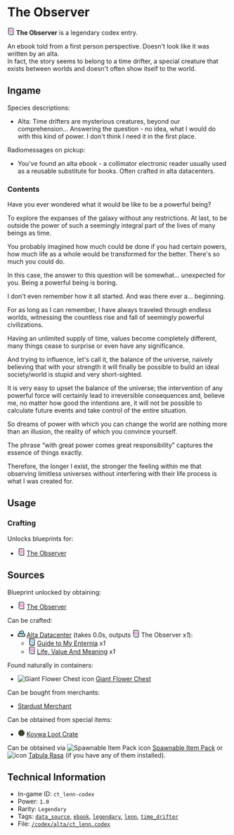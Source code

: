 # The Observer

<img src="https://raw.githubusercontent.com/Ceterai/Enternia/main/codex/alta/ebook/stardust.png" alt="The Observer icon" loading="lazy" width="auto" height="16px"/> **The Observer** is a legendary codex entry.

An ebook told from a first person perspective. Doesn't look like it was written by an alta.  
In fact, the story seems to belong to a time drifter, a special creature that exists between worlds and doesn't often show itself to the world.

## Ingame

Species descriptions:

- Alta: Time drifters are mysterious creatures, beyond our comprehension... Answering the question - no idea, what I would do with this kind of power. I don't think I need it in the first place.

Radiomessages on pickup:

- You've found an alta ebook - a collimator electronic reader usually used as a reusable substitute for books. Often crafted in alta datacenters.

### Contents

Have you ever wondered what it would be like to be a powerful being?

To explore the expanses of the galaxy without any restrictions. At last, to be outside the power of such a seemingly integral part of the lives of many beings as time.

You probably imagined how much could be done if you had certain powers, how much life as a whole would be transformed for the better. There's so much you could do.

In this case, the answer to this question will be somewhat... unexpected for you. Being a powerful being is boring.

I don't even remember how it all started. And was there ever a... beginning.

For as long as I can remember, I have always traveled through endless worlds, witnessing the countless rise and fall of seemingly powerful civilizations.

Having an unlimited supply of time, values become completely different, many things cease to surprise or even have any significance.

And trying to influence, let's call it, the balance of the universe, naively believing that with your strength it will finally be possible to build an ideal society/world is stupid and very short-sighted.

It is very easy to upset the balance of the universe; the intervention of any powerful force will certainly lead to irreversible consequences and, believe me, no matter how good the intentions are, it will not be possible to calculate future events and take control of the entire situation.

So dreams of power with which you can change the world are nothing more than an illusion, the reality of which you convince yourself.

The phrase “with great power comes great responsibility” captures the essence of things exactly.

Therefore, the longer I exist, the stronger the feeling within me that observing limitless universes without interfering with their life process is what I was created for.

## Usage

### Crafting

Unlocks blueprints for:

- <img src="https://raw.githubusercontent.com/Ceterai/Enternia/main/codex/alta/ebook/stardust.png" alt="The Observer icon" loading="lazy" width="auto" height="16px"/> [The Observer](https://ceterai.github.io/MyEnternia/Wiki/TheObserver)

## Sources

Blueprint unlocked by obtaining:

- <img src="https://raw.githubusercontent.com/Ceterai/Enternia/main/codex/alta/ebook/stardust.png" alt="The Observer icon" loading="lazy" width="auto" height="16px"/> [The Observer](https://ceterai.github.io/MyEnternia/Wiki/TheObserver)

Can be crafted:

- ![ ](https://raw.githubusercontent.com/Ceterai/Enternia/main/objects/alta/crafting/datacenter/icon.png) [Alta Datacenter](https://ceterai.github.io/MyEnternia/Wiki/AltaDatacenter) (takes 0.0s, outputs <img src="https://raw.githubusercontent.com/Ceterai/Enternia/main/codex/alta/ebook/stardust.png" alt="The Observer icon" loading="lazy" width="auto" height="16px"/> The Observer x*1*):
  - <img src="https://raw.githubusercontent.com/Ceterai/Enternia/main/codex/alta/ebook/basic.png" alt="Guide to My Enternia icon" loading="lazy" width="auto" height="16px"/> [Guide to My Enternia](https://ceterai.github.io/MyEnternia/Wiki/GuidetoMyEnternia) x*1*
  - <img src="https://raw.githubusercontent.com/Ceterai/Enternia/main/codex/alta/ebook/stardust.png" alt="Life, Value And Meaning icon" loading="lazy" width="auto" height="16px"/> [Life, Value And Meaning](https://ceterai.github.io/MyEnternia/Wiki/Life,ValueAndMeaning) x*1*

Found naturally in containers:

- <img src="https://starbounder.org/mediawiki/images/b/ba/Giant_Flower_Chest.png" alt="Giant Flower Chest icon" loading="lazy" width="12px" height="9.75px"/> [Giant Flower Chest](https://starbounder.org/Giant_Flower_Chest)

Can be bought from merchants:

- [Stardust Merchant](https://ceterai.github.io/MyEnternia/Wiki/StardustMerchant)

Can be obtained from special items:

- <img src="https://raw.githubusercontent.com/Ceterai/Enternia/main/items/active/alta/loot/biome/ct_koywa_loot.png" alt="Koywa Loot Crate icon" loading="lazy" width="auto" height="16px"/> [Koywa Loot Crate](https://ceterai.github.io/MyEnternia/Wiki/KoywaLootCrate)

Can be obtained via <img src="https://raw.githubusercontent.com/Silverfeelin/Starbound-SpawnableItemPack/master/interface/sip/iconSmall.png" alt="Spawnable Item Pack icon" width="18" height="14"/> [Spawnable Item Pack](https://steamcommunity.com/sharedfiles/filedetails/?id=733665104) or <img src="https://steamuserimages-a.akamaihd.net/ugc/263843960696222713/3EC9A7C005541F7D577EBCB8C5736B4EFC9973D6/" alt="icon" width="8" height="12"/> [Tabula Rasa](https://community.playstarbound.com/resources/the-tabula-rasa.3222/) (if you have any of them installed).

## Technical Information

- In-game ID: `ct_lenn-codex`
- Power: `1.0`
- Rarity: `Legendary`
- Tags: [`data_source`](https://ceterai.github.io/MyEnternia/Wiki/Tags/DataSource), [`ebook`](https://ceterai.github.io/MyEnternia/Wiki/Tags/Ebook), [`legendary`](https://ceterai.github.io/MyEnternia/Wiki/Tags/Legendary), [`lenn`](https://ceterai.github.io/MyEnternia/Wiki/Tags/Lenn), [`time_drifter`](https://ceterai.github.io/MyEnternia/Wiki/Tags/TimeDrifter)
- File: [`/codex/alta/ct_lenn.codex`](https://github.com/Ceterai/Enternia/blob/main/codex/alta/ct_lenn.codex)
